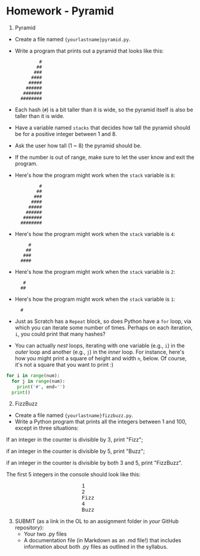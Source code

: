 # Homework - Pyramid

1. Pyramid
- Create a file named `{yourlastname}pyramid.py`.
- Write a program that prints out a pyramid that looks like this:

		       #
		      ##
		     ###
		    ####
		   #####
		  ######
		 #######
		########

- Each hash (`#`) is a bit taller than it is wide, so the pyramid itself is also be taller than it is wide.
- Have a variable named `stacks` that decides how tall the pyramid should be for a positive integer between 1 and 8.
- Ask the user how tall (1 ~ 8) the pyramid should be.
- If the number is out of range, make sure to let the user know and exit the program.
- Here's how the program might work when the `stack` variable is `8`:

		       #
		      ##
		     ###
		    ####
		   #####
		  ######
		 #######
		########

- Here's how the program might work when the `stack` variable is `4`:

		   #
		  ##
		 ###
		####

- Here's how the program might work when the `stack` variable is `2`:

		 #
		##

- Here's how the program might work when the `stack` variable is `1`:

		#

- Just as Scratch has a `Repeat` block, so does Python have a `for` loop, via which you can iterate some number of times. Perhaps on each iteration, `i`, you could print that many hashes?
- You can actually *nest* loops, iterating with one variable (e.g., `i`) in the *outer* loop and another (e.g., `j`) in the *inner* loop. For instance, here's how you might print a square of height and width `n`, below. Of course, it's not a square that you want to print :)

```python
for i in range(num):
  for j in range(num):
    print('#', end='')
  print()
```

2. FizzBuzz
- Create a file named `{yourlastname}fizzbuzz.py`.
- Write a Python program that prints all the integers between 1 and 100, except in three situations:

If an integer in the counter is divisible by 3, print "Fizz";

if an integer in the counter is divisible by 5, print "Buzz";

if an integer in the counter is divisible by both 3 and 5, print "FizzBuzz".

The first 5 integers in the console should look like this:
<pre>
						1
						2
						Fizz
						4
						Buzz
</pre>

3. SUBMIT (as a link in the OL to an assignment folder in *your* GitHub repository):
	- Your two .py files
	- A documentation file (in Markdown as an .md file!) that includes information about both .py files as outlined in the syllabus.

